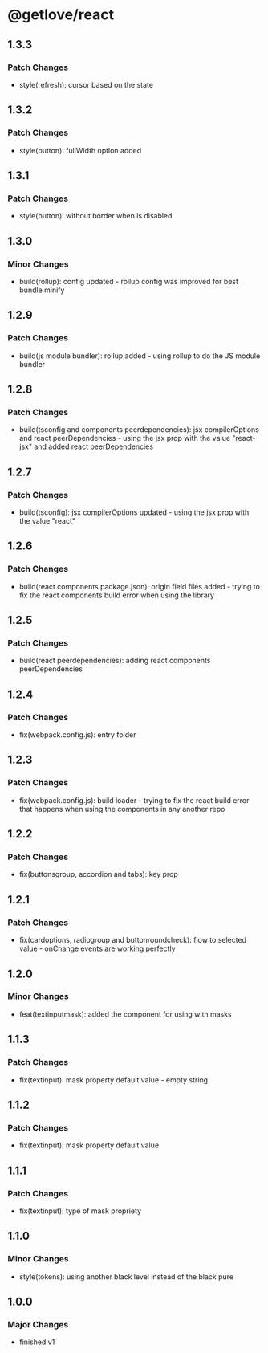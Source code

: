 # @getlove/react

## 1.3.3

### Patch Changes

- style(refresh): cursor based on the state

## 1.3.2

### Patch Changes

- style(button): fullWidth option added

## 1.3.1

### Patch Changes

- style(button): without border when is disabled

## 1.3.0

### Minor Changes

- build(rollup): config updated - rollup config was improved for best bundle
  minify

## 1.2.9

### Patch Changes

- build(js module bundler): rollup added - using rollup to do the JS module
  bundler

## 1.2.8

### Patch Changes

- build(tsconfig and components peerdependencies): jsx compilerOptions and react
  peerDependencies - using the jsx prop with the value "react-jsx" and added
  react peerDependencies

## 1.2.7

### Patch Changes

- build(tsconfig): jsx compilerOptions updated - using the jsx prop with the
  value "react"

## 1.2.6

### Patch Changes

- build(react components package.json): origin field files added - trying to fix
  the react components build error when using the library

## 1.2.5

### Patch Changes

- build(react peerdependencies): adding react components peerDependencies

## 1.2.4

### Patch Changes

- fix(webpack.config.js): entry folder

## 1.2.3

### Patch Changes

- fix(webpack.config.js): build loader - trying to fix the react build error
  that happens when using the components in any another repo

## 1.2.2

### Patch Changes

- fix(buttonsgroup, accordion and tabs): key prop

## 1.2.1

### Patch Changes

- fix(cardoptions, radiogroup and buttonroundcheck): flow to selected value -
  onChange events are working perfectly

## 1.2.0

### Minor Changes

- feat(textinputmask): added the component for using with masks

## 1.1.3

### Patch Changes

- fix(textinput): mask property default value - empty string

## 1.1.2

### Patch Changes

- fix(textinput): mask property default value

## 1.1.1

### Patch Changes

- fix(textinput): type of mask propriety

## 1.1.0

### Minor Changes

- style(tokens): using another black level instead of the black pure

## 1.0.0

### Major Changes

- finished v1
